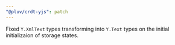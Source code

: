 ```yaml
---
"@pluv/crdt-yjs": patch
---
```


Fixed `Y.XmlText` types transforming into `Y.Text` types on the initial initializaion of storage states.
